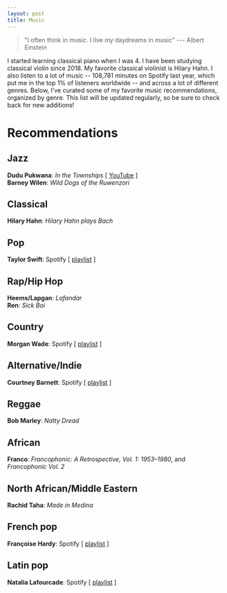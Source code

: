 ```yaml
---
layout: post
title: Music
---
```

> "I often think in music. I live my daydreams in music" --- Albert Einstein

I started learning classical piano when I was 4. I have been studying classical violin since 2018. My favorite classical violinist is Hilary Hahn. I also listen to a lot of music -- 108,781 minutes on Spotify last year, which put me in the top 1% of listeners worldwide -- and across a lot of different genres. Below, I’ve curated some of my favorite music recommendations, organized by genre. This list will be updated regularly, so be sure to check back for new additions!
<br>

# Recommendations

## Jazz
**Dudu Pukwana**: *In the Townships* \[ [YouTube](https://youtube.com/playlist?list=PLE8FFB87B77AF5AD8&si=CJrt4bXMtnqv0F4H) \] <br>
**Barney Wilen**: *Wild Dogs of the Ruwenzori* <br>

## Classical
**Hilary Hahn**: *Hilary Hahn plays Bach* <br>

## Pop
**Taylor Swift**: Spotify \[ [playlist](https://open.spotify.com/playlist/6Yf0JvUeuWPH4Qg0STqCKC?si=b9f2ce4a7bbe42c6) \] <br>

## Rap/Hip Hop
**Heems/Lapgan**: *Lafandar* <br>
**Ren**: *Sick Boi* <br>

## Country
**Morgan Wade**: Spotify \[ [playlist](https://open.spotify.com/playlist/35zBVJ0veKEnQkrjjPb92L?si=fb3526f969af4217) \] <br>

## Alternative/Indie
**Courtney Barnett**: Spotify \[ [playlist](https://open.spotify.com/playlist/0q3ljBMndxToa5p6pZ7sWY?si=90eb19868874496f) \] <br>

## Reggae
**Bob Marley**: *Natty Dread* <br>

## African
**Franco**: *Francophonic: A Retrospective, Vol. 1: 1953–1980*, and *Francophonic Vol. 2* <br>

## North African/Middle Eastern
**Rachid Taha**: *Made in Medina* <br>

## French pop
**Françoise Hardy**: Spotify \[ [playlist](https://open.spotify.com/playlist/216ImRRbYCDs5JSC4Qk1PH?si=29d5f0112449476c) \] <br>

## Latin pop
**Natalia Lafourcade**: Spotify \[ [playlist](https://open.spotify.com/playlist/45eerYjFs35pW82ADG6sfZ?si=b159bff8c89d40ff) \] <br>




